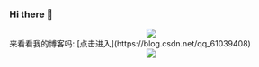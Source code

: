 ### Hi there 👋
<div align="center"> <img src="https://camo.githubusercontent.com/5fe6e00f946bcae1a90fd75133a77e867027485bb7f52f2da02bed04357b5ef5/68747470733a2f2f73746174732e6a757374736f6e672e636e2f6170692f6373646e3f69643d71715f3631303339343038" /> </div>
来看看我的博客吗: [点击进入](https://blog.csdn.net/qq_61039408)
<div align="center"> <img src="https://github-readme-stats.vercel.app/api?username=sjmshsh&show_icons=true&theme=radical" /> </div>





<!--
**sjmshsh/sjmshsh** is a ✨ _special_ ✨ repository because its `README.md` (this file) appears on your GitHub profile.

Here are some ideas to get you started:

- 🔭 I’m currently working on ...
- 🌱 I’m currently learning ...
- 👯 I’m looking to collaborate on ...
- 🤔 I’m looking for help with ...
- 💬 Ask me about ...
- 📫 How to reach me: ...
- 😄 Pronouns: ...
- ⚡ Fun fact: ...
-->

